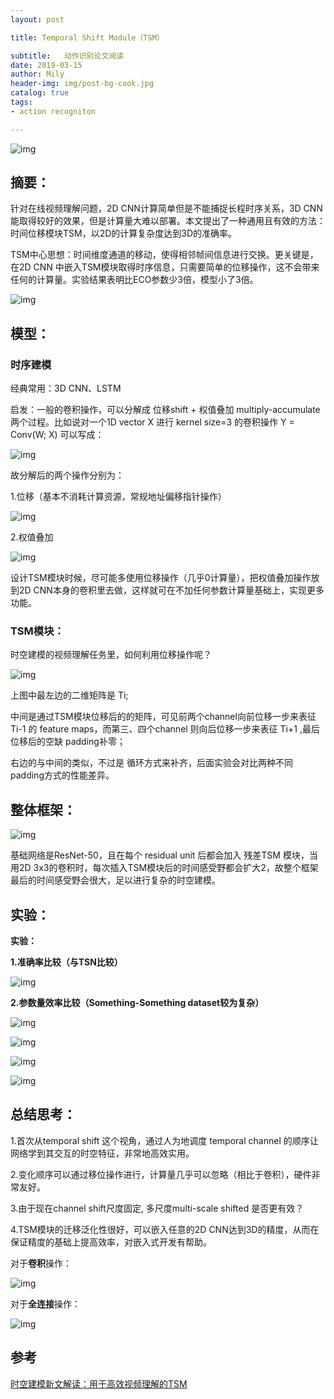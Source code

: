 ```yaml
---
layout: post

title: Temporal Shift Module（TSM）

subtitle:   动作识别论文阅读
date: 2019-03-15
author: Mily
header-img: img/post-bg-cook.jpg
catalog: true
tags:
- action recogniton

---
```


![img](https://note.youdao.com/yws/public/resource/7f1729ff4842a66b2246b61b1dc3d14b/xmlnote/23C5605AF3224A3AAF167B043E0E3B43/22119)

## **摘要：**

针对在线视频理解问题，2D CNN计算简单但是不能捕捉长程时序关系，3D CNN能取得较好的效果，但是计算量大难以部署。本文提出了一种通用且有效的方法：时间位移模块TSM，以2D的计算复杂度达到3D的准确率。

TSM中心思想：时间维度通道的移动，使得相邻帧间信息进行交换。更关键是，在2D CNN 中嵌入TSM模块取得时序信息，只需要简单的位移操作，这不会带来任何的计算量。实验结果表明比ECO参数少3倍，模型小了3倍。

![img](https://note.youdao.com/yws/public/resource/7f1729ff4842a66b2246b61b1dc3d14b/xmlnote/B0362B1AC2EA4A399E9CB4C309243B56/22113)

## **模型：**

### **时序建模**

经典常用：3D CNN、LSTM

启发：一般的卷积操作，可以分解成 位移shift + 权值叠加 multiply-accumulate 两个过程。比如说对一个1D vector X 进行 kernel size=3 的卷积操作 Y = Conv(W; X) 可以写成：

![img](https://note.youdao.com/yws/public/resource/7f1729ff4842a66b2246b61b1dc3d14b/xmlnote/AE18C1AEAC1341D1A0B8A2D41F10450D/22144)

故分解后的两个操作分别为：

1.位移（基本不消耗计算资源，常规地址偏移指针操作）

![img](https://note.youdao.com/yws/public/resource/7f1729ff4842a66b2246b61b1dc3d14b/xmlnote/45E8C5D6BCE34D3283238321A587B66F/20735)

2.权值叠加

![img](https://note.youdao.com/yws/public/resource/7f1729ff4842a66b2246b61b1dc3d14b/xmlnote/4354ECF8246B49648B523E3C6B312FE4/22145)

设计TSM模块时候，尽可能多使用位移操作（几乎0计算量），把权值叠加操作放到2D CNN本身的卷积里去做，这样就可在不加任何参数计算量基础上，实现更多功能。

### **TSM模块：**

时空建模的视频理解任务里，如何利用位移操作呢？



![img](https://note.youdao.com/yws/public/resource/7f1729ff4842a66b2246b61b1dc3d14b/xmlnote/EBD3E88487A6419EB271838CB125578A/22112)



上图中最左边的二维矩阵是 Ti; 

中间是通过TSM模块位移后的的矩阵，可见前两个channel向前位移一步来表征Ti-1 的 feature maps，而第三、四个channel 则向后位移一步来表征 Ti+1 ,最后位移后的空缺 padding补零；

右边的与中间的类似，不过是 循环方式来补齐，后面实验会对比两种不同padding方式的性能差异。

## **整体框架：**

![img](https://note.youdao.com/yws/public/resource/7f1729ff4842a66b2246b61b1dc3d14b/xmlnote/0552879A175643FC912234ED0931980E/22115)

基础网络是ResNet-50，且在每个 residual unit 后都会加入 残差TSM 模块，当用2D 3x3的卷积时，每次插入TSM模块后的时间感受野都会扩大2，故整个框架最后的时间感受野会很大，足以进行复杂的时空建模。

## **实验：**

**实验：**

**1.准确率比较（与TSN比较）**

![img](https://note.youdao.com/yws/public/resource/7f1729ff4842a66b2246b61b1dc3d14b/xmlnote/8C62355998BC47BE971BDCB08CDE188A/22114)

**2.参数量效率比较（Something-Something dataset较为复杂）**

![img](https://note.youdao.com/yws/public/resource/7f1729ff4842a66b2246b61b1dc3d14b/xmlnote/81CB538EDFC344D989853AD30F76AAB2/22111)



![img](https://note.youdao.com/yws/public/resource/7f1729ff4842a66b2246b61b1dc3d14b/xmlnote/93525F418C7E45B6973FBCB2CDBDEB38/22117)

![img](https://note.youdao.com/yws/public/resource/7f1729ff4842a66b2246b61b1dc3d14b/xmlnote/33BBA3F4058E4360BB5DBDE5E8FCDA37/22116)



![img](https://note.youdao.com/yws/public/resource/7f1729ff4842a66b2246b61b1dc3d14b/xmlnote/68007772631A4EA2857903F957D463EA/22120)

## **总结思考：**

1.首次从temporal shift 这个视角，通过人为地调度 temporal channel 的顺序让网络学到其交互的时空特征，非常地高效实用。

2.变化顺序可以通过移位操作进行，计算量几乎可以忽略（相比于卷积），硬件非常友好。

3.由于现在channel shift尺度固定, 多尺度multi-scale shifted 是否更有效？

4.TSM模块的迁移泛化性很好，可以嵌入任意的2D CNN达到3D的精度，从而在保证精度的基础上提高效率，对嵌入式开发有帮助。

对于**卷积**操作：

![img](https://note.youdao.com/yws/public/resource/7f1729ff4842a66b2246b61b1dc3d14b/xmlnote/73F3F35486124CF399D80843CD87E3F8/22118)

对于**全连接**操作：

![img](https://note.youdao.com/yws/public/resource/7f1729ff4842a66b2246b61b1dc3d14b/xmlnote/706456077EE04AD18D992C13E368F4D4/22121)

## 参考

[时空建模新文解读：用于高效视频理解的TSM](https://zhuanlan.zhihu.com/p/50798936)

